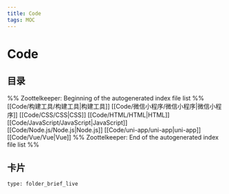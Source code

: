 ```yaml
---
title: Code
tags: MOC
---
```

# Code

## 目录



%% Zoottelkeeper: Beginning of the autogenerated index file list  %%
 [[Code/构建工具/构建工具|构建工具]]
 [[Code/微信小程序/微信小程序|微信小程序]]
 [[Code/CSS/CSS|CSS]]
 [[Code/HTML/HTML|HTML]]
 [[Code/JavaScript/JavaScript|JavaScript]]
 [[Code/Node.js/Node.js|Node.js]]
 [[Code/uni-app/uni-app|uni-app]]
 [[Code/Vue/Vue|Vue]]
%% Zoottelkeeper: End of the autogenerated index file list  %%












## 卡片

```ccard
type: folder_brief_live
```



















